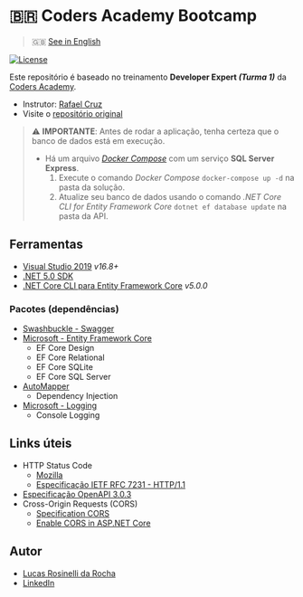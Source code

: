 # :brazil: Coders Academy Bootcamp
> :gb: [See in English](./README.md)

[![License](https://img.shields.io/github/license/LucasRosinelli/training-coders-academy-bootcamp-class-1-backend)](./LICENSE)

Este repositório é baseado no treinamento **Developer Expert *(Turma 1)*** da [Coders Academy](https://codersacademy.tech/).
- Instrutor: [Rafael Cruz](https://github.com/rafaelcruz-net)
- Visite o [repositório original](https://github.com/rafaelcruz-net/coders-academy-bootcamp-turma-1)

> :warning: **IMPORTANTE**: Antes de rodar a aplicação, tenha certeza que o banco de dados está em execução.
> * Há um arquivo *[Docker Compose](./docker-compose.yml)* com um serviço **SQL Server Express**.
>   1. Execute o comando *Docker Compose* `docker-compose up -d` na pasta da solução.
>   1. Atualize seu banco de dados usando o comando *.NET Core CLI for Entity Framework Core* `dotnet ef database update` na pasta da API.

## Ferramentas
- [Visual Studio 2019](https://visualstudio.microsoft.com/vs/community/) *v16.8+*
- [.NET 5.0 SDK](https://dotnet.microsoft.com/download)
- [.NET Core CLI para Entity Framework Core](https://docs.microsoft.com/ef/core/cli/dotnet) *v5.0.0*

### Pacotes (dependências)
- [Swashbuckle - Swagger](https://github.com/domaindrivendev/Swashbuckle.AspNetCore)
- [Microsoft - Entity Framework Core](https://docs.microsoft.com/ef/core/)
  - EF Core Design
  - EF Core Relational
  - EF Core SQLite
  - EF Core SQL Server
- [AutoMapper](https://github.com/AutoMapper/AutoMapper)
  - Dependency Injection
- [Microsoft - Logging](https://docs.microsoft.com/dotnet/core/extensions/logging)
  - Console Logging

## Links úteis
- HTTP Status Code
  - [Mozilla](https://developer.mozilla.org/pt-BR/docs/Web/HTTP/Status)
  - [Especificação IETF RFC 7231 - HTTP/1.1](https://tools.ietf.org/html/rfc7231#section-6)
- [Especificação OpenAPI 3.0.3](http://spec.openapis.org/oas/v3.0.3)
- Cross-Origin Requests (CORS)
  - [Specification CORS](https://www.w3.org/TR/cors/)
  - [Enable CORS in ASP.NET Core](https://docs.microsoft.com/en-us/aspnet/core/security/cors?view=aspnetcore-5.0)

## Autor
- [Lucas Rosinelli da Rocha](https://lucasrosinelli.com/)
- [LinkedIn](https://www.linkedin.com/in/lucasrosinelli/)
